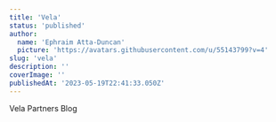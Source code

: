 ```yaml
---
title: 'Vela'
status: 'published'
author:
  name: 'Ephraim Atta-Duncan'
  picture: 'https://avatars.githubusercontent.com/u/55143799?v=4'
slug: 'vela'
description: ''
coverImage: ''
publishedAt: '2023-05-19T22:41:33.050Z'
---
```


Vela Partners Blog


